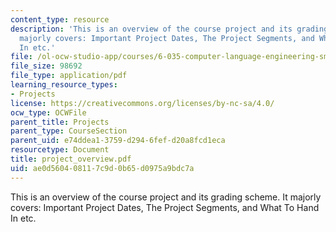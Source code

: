 ```yaml
---
content_type: resource
description: 'This is an overview of the course project and its grading scheme. It
  majorly covers: Important Project Dates, The Project Segments, and What To Hand
  In etc.'
file: /ol-ocw-studio-app/courses/6-035-computer-language-engineering-sma-5502-fall-2005/ae0d560408117c9d0b65d0975a9bdc7a_project_overview.pdf
file_size: 98692
file_type: application/pdf
learning_resource_types:
- Projects
license: https://creativecommons.org/licenses/by-nc-sa/4.0/
ocw_type: OCWFile
parent_title: Projects
parent_type: CourseSection
parent_uid: e74ddea1-3759-d294-6fef-d20a8fcd1eca
resourcetype: Document
title: project_overview.pdf
uid: ae0d5604-0811-7c9d-0b65-d0975a9bdc7a
---
```

This is an overview of the course project and its grading scheme. It majorly covers: Important Project Dates, The Project Segments, and What To Hand In etc.